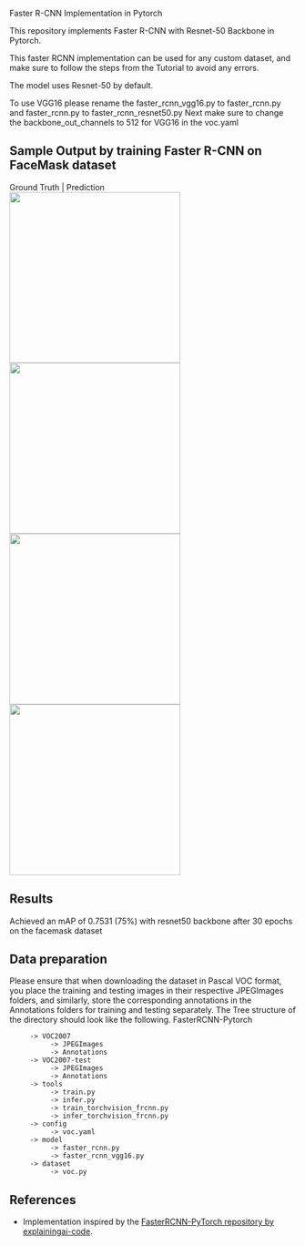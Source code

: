Faster R-CNN Implementation in Pytorch

This repository implements Faster R-CNN with Resnet-50 Backbone in Pytorch.

This faster RCNN implementation can be used for any custom dataset, and make sure to follow the steps from the Tutorial to avoid any errors.

The model uses Resnet-50 by default.

To use VGG16 please rename the faster_rcnn_vgg16.py to faster_rcnn.py and faster_rcnn.py to faster_rcnn_resnet50.py Next make sure to change the backbone_out_channels to 512 for VGG16 in the voc.yaml




## Sample Output by training Faster R-CNN on FaceMask dataset 
Ground Truth | Prediction
</br>
<img src="https://github.com/user-attachments/assets/da09d1fa-f013-4150-9457-d6396d19ebe0" width="300">
<img src="https://github.com/user-attachments/assets/7c2c7de7-8fc3-4d1d-aa9c-268d5410961f" width="300">
</br>
<img src="https://github.com/user-attachments/assets/e45ff977-c102-4824-86dc-6a6247456121" width="300">
<img src="https://github.com/user-attachments/assets/df8673b1-ec17-4110-919e-0ca9c0934b9d" width="300">

## Results
Achieved an mAP of 0.7531 (75%) with resnet50 backbone after 30 epochs on the facemask dataset 

## Data preparation

Please ensure that when downloading the dataset in Pascal VOC format, you place the training and testing images in their respective JPEGImages folders, and similarly, store the corresponding annotations in the Annotations folders for training and testing separately.
The Tree structure of the directory should look like the following.
FasterRCNN-Pytorch
```
     -> VOC2007
          -> JPEGImages
          -> Annotations
     -> VOC2007-test
          -> JPEGImages
          -> Annotations
     -> tools
          -> train.py
          -> infer.py
          -> train_torchvision_frcnn.py
          -> infer_torchvision_frcnn.py
     -> config
          -> voc.yaml
     -> model
          -> faster_rcnn.py
          -> faster_rcnn_vgg16.py
     -> dataset
          -> voc.py
```






## References

- Implementation inspired by the [FasterRCNN-PyTorch repository by explainingai-code](https://github.com/explainingai-code/FasterRCNN-PyTorch).

